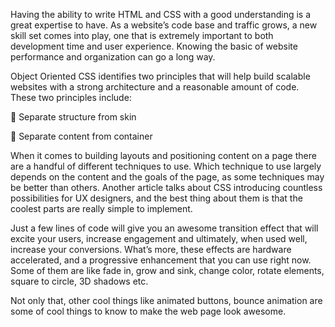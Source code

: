 
Having the ability to write HTML and CSS with a good understanding is a great expertise to have. As a website’s code base and traffic grows, a new skill set comes into play, one that is extremely important to both development time and user experience. Knowing the basic of website performance and organization can go a long way.

Object Oriented CSS identifies two principles that will help build scalable websites with a strong architecture and a reasonable amount of code. These two principles include:

	Separate structure from skin

	Separate content from container

When it comes to building layouts and positioning content on a page there are a handful of different techniques to use. Which technique to use largely depends on the content and the goals of the page, as some techniques may be better than others.
Another article talks about CSS introducing countless possibilities for UX designers, and the best thing about them is that the coolest parts are really simple to implement.

Just a few lines of code will give you an awesome transition effect that will excite your users, increase engagement and ultimately, when used well, increase your conversions. What’s more, these effects are hardware accelerated, and a progressive enhancement that you can use right now. Some of them are like fade in, grow and sink, change color, rotate elements, square to circle, 3D shadows etc. 

Not only that, other cool things like animated buttons, bounce animation are some of cool things to know to make the web page look awesome.
